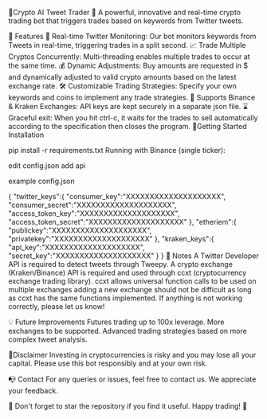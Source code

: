 🚀Crypto AI Tweet Trader 🚀
A powerful, innovative and real-time crypto trading bot that triggers trades based on keywords from Twitter tweets.



🎯 Features
📱 Real-time Twitter Monitoring: Our bot monitors keywords from Tweets in real-time, triggering trades in a split second.
📈 Trade Multiple Cryptos Concurrently: Multi-threading enables multiple trades to occur at the same time.
💰 Dynamic Adjustments: Buy amounts are requested in $ and dynamically adjusted to valid crypto amounts based on the latest exchange rate.
🛠️ Customizable Trading Strategies: Specify your own keywords and coins to implement any trade strategies.
💼 Supports Binance & Kraken Exchanges: API keys are kept securely in a separate json file.
⌛ Graceful exit: When you hit ctrl-c, it waits for the trades to sell automatically according to the specification then closes the program.
🚀Getting Started
Installation



pip install -r requirements.txt
Running with Binance (single ticker):

edit config.json add api 

example config.json


{
    "twitter_keys":{
        "consumer_key":"XXXXXXXXXXXXXXXXXXXX",
        "consumer_secret":"XXXXXXXXXXXXXXXXXXXX",
        "access_token_key":"XXXXXXXXXXXXXXXXXXXX",
        "access_token_secret":"XXXXXXXXXXXXXXXXXXXX"
    },
    "etheriem":{
        "publickey":"XXXXXXXXXXXXXXXXXXXX",
        "privatekey":"XXXXXXXXXXXXXXXXXXXX"
    },
    "kraken_keys":{
        "api_key":"XXXXXXXXXXXXXXXXXXXX",
        "secret_key":"XXXXXXXXXXXXXXXXXXXX"
    }
}
📝 Notes
A Twitter Developer API is required to detect tweets through Tweepy.
A crypto exchange (Kraken/Binance) API is required and used through ccxt (cryptocurrency exchange trading library).
ccxt allows universal function calls to be used on multiple exchanges adding a new exchange should not be difficult as long as ccxt has the same functions implemented.
If anything is not working correctly, please let us know!

💡 Future Improvements
Futures trading up to 100x leverage.
More exchanges to be supported.
Advanced trading strategies based on more complex tweet analysis.

🚩Disclaimer
Investing in cryptocurrencies is risky and you may lose all your capital. Please use this bot responsibly and at your own risk.

📭 Contact
For any queries or issues, feel free to contact us. We appreciate your feedback.

🌟 Don't forget to star the repository if you find it useful. Happy trading! 🌟

